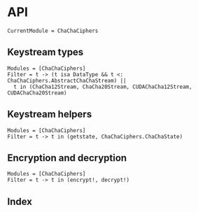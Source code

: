 # API

```@meta
CurrentModule = ChaChaCiphers
```

## Keystream types

```@autodocs
Modules = [ChaChaCiphers]
Filter = t -> (t isa DataType && t <: ChaChaCiphers.AbstractChaChaStream) ||
  t in (ChaCha12Stream, ChaCha20Stream, CUDAChaCha12Stream, CUDAChaCha20Stream)
```

## Keystream helpers

```@autodocs
Modules = [ChaChaCiphers]
Filter = t -> t in (getstate, ChaChaCiphers.ChaChaState)
```

## Encryption and decryption

```@autodocs
Modules = [ChaChaCiphers]
Filter = t -> t in (encrypt!, decrypt!)
```

## Index

```@index
```
